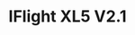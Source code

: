 ---
color: red
category: Frames
group: undefined
visible: true
order: 4
title: IFlight XL5 V2.1
link: https://shop.iflight-rc.com/xl5-v5-1-true-x-fpv-freestyle-frame-kit-pro1293
img: https://m.media-amazon.com/images/I/51GY1tLkFnL.jpg
text: A bit lighter than the Titan Xl5, but it can still take a beating. Slighly smaller wheelbase thanks to the TrueX design, supposed to give better handling
info:
  - $55.99
  - 240mm<Wheelbase>
  - 147g
  - 5mm Arms
  - 2/3/2mm Plates<Bottom/Top/Mid>
  - 121mm Cams
  - 30x30/20x20 Stacks
  - 30x30/20x20 VTXs
---